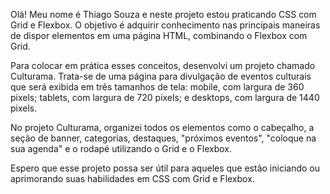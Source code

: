 Olá! Meu nome é Thiago Souza e neste projeto estou praticando CSS com Grid e Flexbox. O objetivo é adquirir conhecimento nas principais maneiras de dispor elementos em uma página HTML, combinando o Flexbox com Grid.

Para colocar em prática esses conceitos, desenvolvi um projeto chamado Culturama. Trata-se de uma página para divulgação de eventos culturais que será exibida em três tamanhos de tela: mobile, com largura de 360 pixels; tablets, com largura de 720 pixels; e desktops, com largura de 1440 pixels.

No projeto Culturama, organizei todos os elementos como o cabeçalho, a seção de banner, categorias, destaques, "próximos eventos", "coloque na sua agenda" e o rodapé utilizando o Grid e o Flexbox.

Espero que esse projeto possa ser útil para aqueles que estão iniciando ou aprimorando suas habilidades em CSS com Grid e Flexbox.
